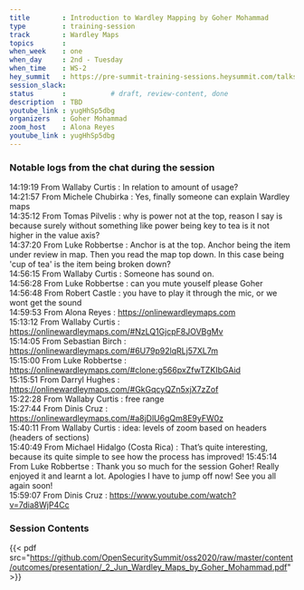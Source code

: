 ```yaml
---
title        : Introduction to Wardley Mapping by Goher Mohammad
type         : training-session
track        : Wardley Maps
topics       : 
when_week    : one
when_day     : 2nd - Tuesday
when_time    : WS-2
hey_summit   : https://pre-summit-training-sessions.heysummit.com/talks/introduction-to-wardley-mapping-2/
session_slack:
status       :           # draft, review-content, done
description  : TBD
youtube_link : yugHhSp5dbg
organizers   : Goher Mohammad
zoom_host    : Alona Reyes
youtube_link : yugHhSp5dbg
---
```


### Notable logs from the chat during the session

14:19:19     From Wallaby Curtis : In relation to amount of usage?    \
14:21:57     From Michele Chubirka : Yes, finally someone can explain Wardley maps \
14:35:12     From Tomas Pilvelis : why is power not at the top, reason I say is because surely without something like power being key to tea is it not higher in the value axis?  \
14:37:20     From Luke Robbertse : Anchor is at the top. Anchor being the item under review in map. Then you read the map top down. In this case being 'cup of tea' is the item being broken down?   \
14:56:15     From Wallaby Curtis : Someone has sound on.   \
14:56:28     From Luke Robbertse : can you mute youself please Goher   \
14:56:48     From Robert Castle : you have to play it through the mic, or we wont get the sound   \
14:59:53     From Alona Reyes : https://onlinewardleymaps.com  \
15:13:12     From Wallaby Curtis : https://onlinewardleymaps.com/#NzLQ1GjcpF8JOVBgMv  \
15:14:05     From Sebastian Birch : https://onlinewardleymaps.com/#6U79p92lqRLj57XL7m   \
15:15:00     From Luke Robbertse : https://onlinewardleymaps.com/#clone:g566pxZfwTZKIbGAid   \
15:15:51     From Darryl Hughes : https://onlinewardleymaps.com/#GkGqcyQZn5xjX7zZof   \
15:22:28     From Wallaby Curtis : free range   \
15:27:44     From Dinis Cruz : https://onlinewardleymaps.com/#a8jDlU6gQm8E9yFW0z   \
15:40:11     From Wallaby Curtis : idea: levels of zoom based on headers (headers of sections)   \
15:40:49     From Michael Hidalgo (Costa Rica) : That’s quite interesting, because its quite simple to see how the process has improved!
15:45:14     From Luke Robbertse : Thank you so much for the session Goher! Really enjoyed it and learnt a lot. Apologies I have to jump off now! See you all again soon!  \
15:59:07     From Dinis Cruz : https://www.youtube.com/watch?v=7dia8WjP4Cc


### Session Contents

{{< pdf src="https://github.com/OpenSecuritySummit/oss2020/raw/master/content/outcomes/presentation/_2_Jun_Wardley_Maps_by_Goher_Mohammad.pdf" >}}
